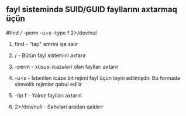 ## fayl sistemində SUID/GUID fayllarını axtarmaq üçün

#find / -perm -u=s -type f 2>/dev/nul

1. find - "tap" əmrini işə salır

2. / - Bütün fayl sistemini axtarır

3. -perm - xüsusi icazələri olan faylları axtarır

4. -u=s - İstənilən icazə bit rejimi fayl üçün təyin edilmişdir. Bu formada simvolik rejimlər qəbul edilir

5. -tip f - Yalnız faylları axtarın

6. 2>/dev/null - Səhvləri aradan qaldırır
